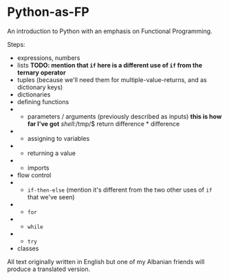 # Python-as-FP
An introduction to Python with an emphasis on Functional Programming.

Steps:

- expressions, numbers
- lists **TODO: mention that `if` here is a different use of `if` from the ternary operator**
- tuples (because we'll need them for multiple-value-returns, and as dictionary keys)
- dictionaries
- defining functions
- - parameters / arguments (previously described as inputs) **this is how far I've got**    *shell*:/tmp/$     return difference * difference
- - assigning to variables
- - returning a value
- - imports
- flow control
- - `if-then-else` (mention it's different from the two other uses of `if` that we've seen)
- - `for`
- - `while`
- - `try`
- classes

All text originally written in English but one of my Albanian friends
will produce a translated version.
